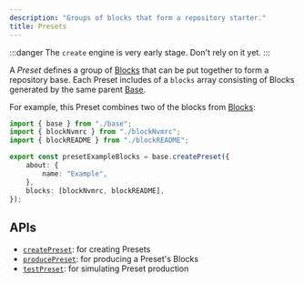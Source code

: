 ```yaml
---
description: "Groups of blocks that form a repository starter."
title: Presets
---
```


:::danger
The `create` engine is very early stage.
Don't rely on it yet.
:::

A _Preset_ defines a group of [Blocks](./blocks) that can be put together to form a repository base.
Each Preset includes of a `blocks` array consisting of Blocks generated by the same parent [Base](./bases).

For example, this Preset combines two of the blocks from [Blocks](./blocks):

```ts
import { base } from "./base";
import { blockNvmrc } from "./blockNvmrc";
import { blockREADME } from "./blockREADME";

export const presetExampleBlocks = base.createPreset({
	about: {
		name: "Example",
	},
	blocks: [blockNvmrc, blockREADME],
});
```

## APIs

- [`createPreset`](../apis/creators#createpreset): for creating Presets
- [`producePreset`](../apis/producers#producepreset): for producing a Preset's Blocks
- [`testPreset`](../apis/testers#testpreset): for simulating Preset production
